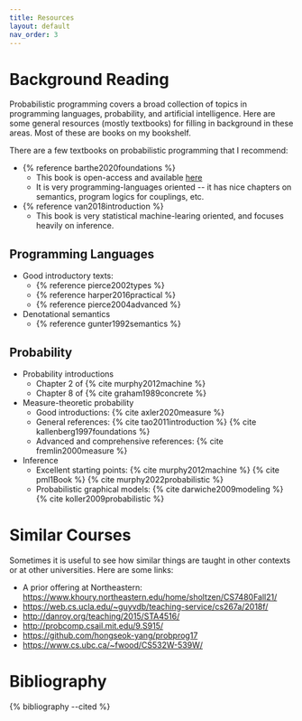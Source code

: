 ```yaml
---
title: Resources
layout: default
nav_order: 3
---
```


# Background Reading

Probabilistic programming covers a broad collection of topics in programming
languages, probability, and artificial intelligence. Here are some general
resources (mostly textbooks) for filling in background in these areas.
Most of these are books on my bookshelf.

There are a few textbooks on probabilistic programming that I recommend:

* {% reference barthe2020foundations %}
  - This book is open-access and available [here](https://www.cambridge.org/core/books/foundations-of-probabilistic-programming/819623B1B5B33836476618AC0621F0EE)
  - It is very programming-languages oriented -- it has nice chapters on semantics, 
    program logics for couplings, etc.
* {% reference van2018introduction %}
  - This book is very statistical machine-learing oriented, and focuses heavily on 
    inference.

## Programming Languages

* Good introductory texts: 
  - {% reference pierce2002types %}
  - {% reference harper2016practical %}
  - {% reference pierce2004advanced %}
* Denotational semantics
  - {% reference gunter1992semantics %}

## Probability

* Probability introductions
  - Chapter 2 of {% cite murphy2012machine %}
  - Chapter 8 of {% cite graham1989concrete %}
* Measure-theoretic probability
  - Good introductions: {% cite axler2020measure %}
  - General references: {% cite tao2011introduction %} {% cite kallenberg1997foundations %}
  - Advanced and comprehensive references: {% cite fremlin2000measure %}
* Inference
  - Excellent starting points: {% cite murphy2012machine %} {% cite pml1Book %} {% cite murphy2022probabilistic %} 
  - Probabilistic graphical models: {% cite darwiche2009modeling %} {% cite koller2009probabilistic %}

# Similar Courses

Sometimes it is useful to see how similar things are taught in other contexts or at 
other universities. Here are some links:

* A prior offering at Northeastern: https://www.khoury.northeastern.edu/home/sholtzen/CS7480Fall21/
* https://web.cs.ucla.edu/~guyvdb/teaching-service/cs267a/2018f/
* http://danroy.org/teaching/2015/STA4516/
* http://probcomp.csail.mit.edu/9.S915/
* https://github.com/hongseok-yang/probprog17
* https://www.cs.ubc.ca/~fwood/CS532W-539W/

# Bibliography

{% bibliography --cited %}
